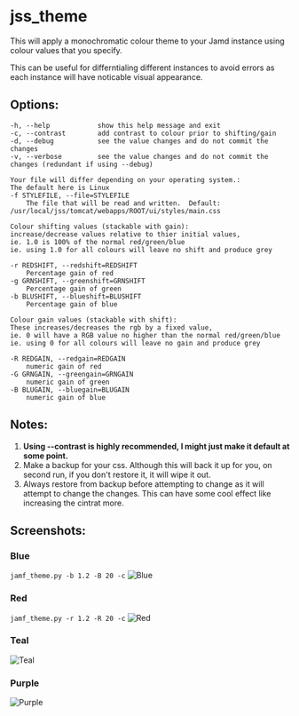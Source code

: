 # jss_theme
This will apply a monochromatic colour theme to your Jamd instance using colour values that you specify.

This can be useful for differntialing different instances to avoid errors as each instance will have noticable visual appearance.

## Options:
```--version             show program's version number and exit
-h, --help            show this help message and exit
-c, --contrast        add contrast to colour prior to shifting/gain
-d, --debug           see the value changes and do not commit the changes
-v, --verbose         see the value changes and do not commit the changes (redundant if using --debug)

Your file will differ depending on your operating system.:
The default here is Linux
-f STYLEFILE, --file=STYLEFILE
    The file that will be read and written.  Default: /usr/local/jss/tomcat/webapps/ROOT/ui/styles/main.css

Colour shifting values (stackable with gain):
increase/decrease values relative to thier initial values, 
ie. 1.0 is 100% of the normal red/green/blue
ie. using 1.0 for all colours will leave no shift and produce grey

-r REDSHIFT, --redshift=REDSHIFT
    Percentage gain of red
-g GRNSHIFT, --greenshift=GRNSHIFT
    Percentage gain of green
-b BLUSHIFT, --blueshift=BLUSHIFT
    Percentage gain of blue

Colour gain values (stackable with shift):
These increases/decreases the rgb by a fixed value, 
ie. 0 will have a RGB value no higher than the normal red/green/blue
ie. using 0 for all colours will leave no gain and produce grey

-R REDGAIN, --redgain=REDGAIN
    numeric gain of red
-G GRNGAIN, --greengain=GRNGAIN
    numeric gain of green
-B BLUGAIN, --bluegain=BLUGAIN
    numeric gain of blue
```

## Notes:
1. **Using --contrast is highly recommended, I might just make it default at some point.**
2. Make a backup for your css.  Although this will back it up for you, on second run, if you don't restore it, it will wipe it out.
3. Always restore from backup before attempting to change as it will attempt to change the changes.  This can have some cool effect like increasing the cintrat more.

## Screenshots:
### Blue
```jamf_theme.py -b 1.2 -B 20 -c```
![Blue](https://raw.githubusercontent.com/thedzy/Python/master/Scripts/jamf_theme/images/jamf_theme_blue.jpg)

### Red
```jamf_theme.py -r 1.2 -R 20 -c```
![Red](https://raw.githubusercontent.com/thedzy/Python/master/Scripts/jamf_theme/images/jamf_theme_red.jpg)

### Teal
![Teal](https://raw.githubusercontent.com/thedzy/Python/master/Scripts/jamf_theme/images/jamf_theme_teal.jpg)

### Purple
![Purple](https://raw.githubusercontent.com/thedzy/Python/master/Scripts/jamf_theme/images/jamf_theme_purple.jpg)
